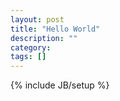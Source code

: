 ```yaml
---
layout: post
title: "Hello World"
description: ""
category: 
tags: []
---
```

{% include JB/setup %}
